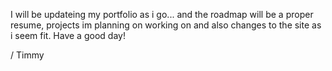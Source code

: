 I will be updateing my portfolio as i go... and the roadmap will be a proper resume, projects im planning on working on and also changes to the site as i seem fit.
Have a good day!

/ Timmy
